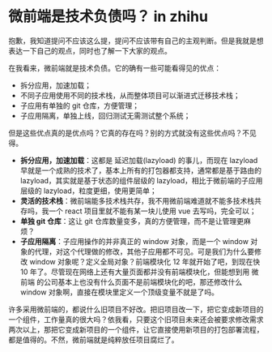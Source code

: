 # 微前端是技术负债吗？ in zhihu

抱歉，我知道提问不应该这么提，提问不应该带有自己的主观判断。但是我就是想表达一下自己的观点，同时也了解一下大家的观点。

在我看来，微前端就是技术负债。它的确有一些可能看得见的优点：

- 拆分应用，加速加载；
- 不同子应用使用不同的技术栈，从而整体项目可以渐进式迁移技术栈；
- 子应用有单独的 git 仓库，方便管理；
- 子应用隔离，单独上线，回归测试无需测试整个系统；

但是这些优点真的是优点吗？它真的存在吗？别的方式就没有这些优点吗？不见得。

- **拆分应用，加速加载**：这都是 延迟加载(lazyload) 的事儿，而现在 lazyload 早就是一个成熟的技术了，基本上所有的打包器都支持，通常都是基于路由的 lazyload，其实就是基于状态的组件层级的 lazyload，相比于微前端的子应用层级的 lazyload，粒度更细，使用更简单；
- **灵活的技术栈**：微前端能多技术栈共存，我不用微前端难道就不能多技术栈共存吗，我一个 react 项目里就不能有某一块儿使用 vue 去写吗，完全可以；
- **单独 git 仓库**：这让 git 仓库数量变多，真的方便管理，而不是让管理更麻烦？
- **子应用隔离**：子应用操作的并非真正的 window 对象，而是一个 window 对象的代理，对这个代理做的修改，其他子应用都不可见。可是我们为什么要修改 window 对象呢？定义全局对象？前端模块化 12 年就开始了吧，到现在快 10 年了。尽管现在网络上还有大量页面都并没有前端模块化，但能想到用 微前端 的公司基本上也没有什么页面不是前端模块化的吧，那还修改什么 window 对象啊，直接在模块里定义一个顶级变量不就是了吗。

许多采用微前端的，都说什么旧项目不好改。把旧项目改一下，把它变成新项目的一个组件，工作量真的很大吗？依我看，只要这个旧项目未来还会被要求修改需求两次以上，那把它变成新项目的一个组件，让它直接使用新项目的打包部署流程，都是值得的。不然，微前端就是纯粹放任项目腐烂了。
